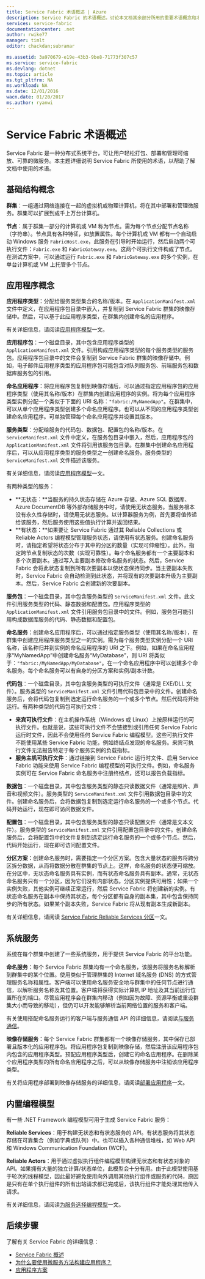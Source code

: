 ```yaml
---
title: Service Fabric 术语概述 | Azure
description: Service Fabric 的术语概述。讨论本文档其余部分所用的重要术语概念和术语。
services: service-fabric
documentationcenter: .net
author: rwike77
manager: timlt
editor: chackdan;subramar

ms.assetid: 3a970679-e19e-43b3-9be8-71773f307c57
ms.service: service-fabric
ms.devlang: dotnet
ms.topic: article
ms.tgt_pltfrm: NA
ms.workload: NA
ms.date: 12/01/2016
wacn.date: 01/20/2017
ms.author: ryanwi
---
```


# Service Fabric 术语概述
Service Fabric 是一种分布式系统平台，可让用户轻松打包、部署和管理可缩放、可靠的微服务。本主题详细说明 Service Fabric 所使用的术语，以帮助了解文档中使用的术语。

## 基础结构概念
**群集**：一组通过网络连接在一起的虚拟机或物理计算机，将在其中部署和管理微服务。群集可以扩展到成千上万台计算机。

**节点**：属于群集一部分的计算机或 VM 称为节点。需为每个节点分配节点名称（字符串）。节点具有各种特征，如放置属性。每个计算机或 VM 都有一个自动启动 Windows 服务 `FabricHost.exe`，此服务在引导时开始运行，然后启动两个可执行文件：`Fabric.exe` 和 `FabricGateway.exe`。这两个可执行文件构成了节点。在测试方案中，可以通过运行 `Fabric.exe` 和 `FabricGateway.exe` 的多个实例，在单台计算机或 VM 上托管多个节点。

## 应用程序概念
**应用程序类型**：分配给服务类型集合的名称/版本。在 `ApplicationManifest.xml` 文件中定义，在应用程序包目录中嵌入，并复制到 Service Fabric 群集的映像存储中。然后，可以基于此应用程序类型，在群集内创建命名的应用程序。

有关详细信息，请阅读[应用程序模型](./service-fabric-application-model.md)一文。

**应用程序包**：一个磁盘目录，其中包含应用程序类型的 `ApplicationManifest.xml` 文件。引用构成应用程序类型的每个服务类型的服务包。应用程序包目录中的文件会复制到 Service Fabric 群集的映像存储中。例如，电子邮件应用程序类型的应用程序包可能包含对队列服务包、前端服务包和数据库服务包的引用。

**命名应用程序**：将应用程序包复制到映像存储后，可以通过指定应用程序包的应用程序类型（使用其名称/版本）在群集内创建应用程序的实例。将为每个应用程序类型实例分配一个类似于下面的 URI 名称：`"fabric:/MyNamedApp"`。在群集中，可以从单个应用程序类型创建多个命名应用程序。也可以从不同的应用程序类型创建命名应用程序。可单独管理每个命名应用程序并设置其版本。

**服务类型**：分配给服务的代码包、数据包、配置包的名称/版本。在 `ServiceManifest.xml` 文件中定义，在服务包目录中嵌入，然后，应用程序包的 `ApplicationManifest.xml` 文件将引用该服务包目录。在群集中创建命名应用程序后，可以从应用程序类型的服务类型之一创建命名服务。服务类型的 `ServiceManifest.xml` 文件描述该服务。

有关详细信息，请阅读[应用程序模型](./service-fabric-application-model.md)一文。

有两种类型的服务：

* **无状态：**当服务的持久状态存储在 Azure 存储、Azure SQL 数据库、Azure DocumentDB 等外部存储服务中时，请使用无状态服务。当服务根本没有永久性存储时，请使用无状态服务。以计算器服务为例，首先要将值传递给该服务，然后服务使用这些值执行计算并返回结果。
* **有状态：**如果要让 Service Fabric 通过其 Reliable Collections 或 Reliable Actors 编程模型管理服务状态，请使用有状态服务。创建命名服务时，请指定希望将状态分布于其中的分区的数量（实现可伸缩性）。此外，指定跨节点复制状态的次数（实现可靠性）。每个命名服务都有一个主要副本和多个次要副本。通过写入主要副本修改命名服务的状态。然后，Service Fabric 会将此状态复制到所有次要副本以使状态保持同步。当主要副本失败时，Service Fabric 会自动检测到此状态，并将现有的次要副本升级为主要副本。然后，Service Fabric 会创建新的次要副本。

**服务包**：一个磁盘目录，其中包含服务类型的 `ServiceManifest.xml` 文件。此文件引用服务类型的代码、静态数据和配置包。应用程序类型的 `ApplicationManifest.xml` 文件引用服务包目录中的文件。例如，服务包可能引用构成数据库服务的代码、静态数据和配置包。

**命名服务**：创建命名应用程序后，可以通过指定服务类型（使用其名称/版本），在群集中创建应用程序服务类型之一的实例。需为每个服务类型实例分配一个 URI 名称，该名称归并到实例的命名应用程序的 URI 之下。例如，如果在命名应用程序“MyNamedApp”中创建命名服务“MyDatabase”，则 URI 将类似于：`"fabric:/MyNamedApp/MyDatabase"`。在一个命名应用程序中可以创建多个命名服务。每个命名服务可以有自身的分区方案和实例/副本计数。

**代码包**：一个磁盘目录，其中包含服务类型的可执行文件（通常是 EXE/DLL 文件）。服务类型的 `ServiceManifest.xml` 文件引用代码包目录中的文件。创建命名服务后，会将代码包复制到选定运行命名服务的一个或多个节点。然后代码将开始运行。有两种类型的代码包可执行文件：

* **来宾可执行文件**：在主机操作系统（Windows 或 Linux）上按原样运行的可执行文件。也就是说，这些可执行文件不会链接到或引用任何 Service Fabric 运行时文件，因此不会使用任何 Service Fabric 编程模型。这些可执行文件不能使用某些 Service Fabric 功能，例如终结点发现的命名服务。来宾可执行文件无法报告特定于每个服务实例的负载指标。
* **服务主机可执行文件**：通过链接到 Service Fabric 运行时文件、启用 Service Fabric 功能来使用 Service Fabric 编程模型的可执行文件。例如，命名服务实例可在 Service Fabric 命名服务中注册终结点，还可以报告负载指标。

**数据包**：一个磁盘目录，其中包含服务类型的静态只读数据文件（通常是照片、声音和视频文件）。服务类型的 `ServiceManifest.xml` 文件引用数据包目录中的文件。创建命名服务后，会将数据包复制到选定运行命名服务的一个或多个节点。代码开始运行，现在即可访问数据文件。

**配置包**：一个磁盘目录，其中包含服务类型的静态只读配置文件（通常是文本文件）。服务类型的 `ServiceManifest.xml` 文件引用配置包目录中的文件。创建命名服务后，会将配置包中的文件复制到选定运行命名服务的一个或多个节点。然后，代码开始运行，现在即可访问配置文件。

**分区方案**：创建命名服务时，需要指定一个分区方案。包含大量状态的服务将跨分区拆分数据，从而将数据分散在群集的节点上。这样，命名服务的状态便可缩放。在分区中，无状态命名服务具有实例，而有状态命名服务具有副本。通常，无状态命名服务只有一个分区，因为它们没有内部状态。分区实例提供可用性；如果一个实例失败，其他实例可继续正常运行，然后 Service Fabric 将创建新的实例。有状态命名服务在副本中保持其状态，每个分区都有自身的副本集，其中包含保持同步的所有状态。如果某个副本失败，Service Fabric 将从现有副本生成新副本。

有关详细信息，请阅读 [Service Fabric Reliable Services 分区](./service-fabric-concepts-partitioning.md)一文。

## 系统服务
系统在每个群集中创建了一些系统服务，用于提供 Service Fabric 的平台功能。

**命名服务**：每个 Service Fabric 群集均有一个命名服务，该服务将服务名称解析到群集中的某个位置。使用类似于管理群集的 Internet 域名服务 (DNS) 的方式管理服务名称和属性。客户端可以使用命名服务安全地与群集中的任何节点进行通信，以解析服务名称及其位置。客户端将获得实际计算机 IP 地址及其当前运行位置所在的端口。尽管应用程序会在群集内移动（例如因为故障、资源平衡或重设群集大小而导致的移动），但仍可以开发能够解析当前网络位置的服务和客户端。

有关使用搭配命名服务运行的客户端与服务通信 API 的详细信息，请阅读[与服务通信](./service-fabric-connect-and-communicate-with-services.md)。

**映像存储服务**：每个 Service Fabric 群集都有一个映像存储服务，其中保存已部署且版本化的应用程序包。将应用程序包复制到映像存储，然后注册该应用程序包内包含的应用程序类型。预配应用程序类型后，创建它的命名应用程序。在删除某个应用程序类型的所有命名应用程序之后，可以从映像存储服务中注销该应用程序类型。

有关将应用程序部署到映像存储服务的详细信息，请阅读[部署应用程序](./service-fabric-deploy-remove-applications.md)一文。

## 内置编程模型
有一些 .NET Framework 编程模型可用于生成 Service Fabric 服务：

**Reliable Services**：用于构建无状态和有状态服务的 API。有状态服务将其状态存储在可靠集合（例如字典或队列）中。也可以插入各种通信堆栈，如 Web API 和 Windows Communication Foundation (WCF)。

**Reliable Actors**：用于通过虚拟执行组件编程模型构建无状态和有状态对象的 API。如果拥有大量的独立计算/状态单位，此模型会十分有用。由于此模型使用基于轮次的线程模型，因此最好避免使用向外调用其他执行组件或服务的代码，原因是只有在单个执行组件的所有出站请求都已完成后，该执行组件才能处理其他传入请求。

有关详细信息，请阅读[为服务选择编程模型](./service-fabric-choose-framework.md)一文。

<!--Every topic should have next steps and links to the next logical set of content to keep the customer engaged-->
## 后续步骤
了解有关 Service Fabric 的详细信息：

- [Service Fabric 概述](./service-fabric-overview.md)
- [为什么要使用微服务方法构建应用程序？](./service-fabric-overview-microservices.md)
- [应用程序方案](./service-fabric-application-scenarios.md)

<!---HONumber=Mooncake_0116_2017-->
<!--update: wording update-->
